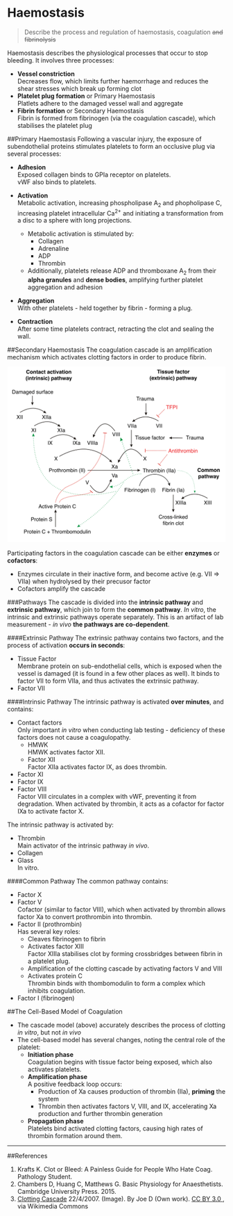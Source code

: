 # Haemostasis
> Describe the process and regulation of haemostasis, coagulation ~~and fibrinolysis~~

Haemostasis describes the physiological processes that occur to stop bleeding. It involves three processes:
* **Vessel constriction**  
  Decreases flow, which limits further haemorrhage and reduces the shear stresses which break up forming clot
* **Platelet plug formation** or Primary Haemostasis  
    Platlets adhere to the damaged vessel wall and aggregate
* **Fibrin formation** or Secondary Haemostasis  
    Fibrin is formed from fibrinogen (via the coagulation cascade), which stabilises the platelet plug


##Primary Haemostasis
Following a vascular injury, the exposure of subendothelial proteins stimulates platelets to form an occlusive plug via several processes:

* **Adhesion**  
    Exposed collagen binds to GPIa receptor on platelets.  
    vWF also binds to platelets.


* **Activation**  
  Metabolic activation, increasing phospholipase A<sub>2</sub> and phopholipase C, increasing platelet intracellular Ca<sup>2+</sup> and initiating a transformation from a disc to a sphere with long projections.
    * Metabolic activation is stimulated by:
        * Collagen
        * Adrenaline
        * ADP
        * Thrombin 
    * Additionally, platelets release ADP and thromboxane A<sub>2</sub> from their **alpha granules** and **dense bodies**, amplifying further platelet aggregation and adhesion
    
    
* **Aggregation**  
With other platelets - held together by fibrin - forming a plug.

* **Contraction**  
  After some time platelets contract, retracting the clot and sealing the wall.

##Secondary Haemostasis
The coagulation cascade is an amplification mechanism which activates clotting factors in order to produce fibrin.

<img src="resources\coagulation_full.svg">


Participating factors in the coagulation cascade can be either **enzymes** or **cofactors**:
* Enzymes circulate in their inactive form, and become active (e.g. VII ⇒ VIIa) when hydrolysed by their precusor factor
* Cofactors amplify the cascade

###Pathways
The cascade is divided into the **intrinsic pathway** and **extrinsic pathway**, which join to form the **common pathway**. *In vitro*, the intrinsic and extrinsic pathways operate separately. This is an artifact of lab measurement - *in vivo* **the pathways are co-dependent**.

####Extrinsic Pathway
The extrinsic pathway contains two factors, and the process of activation **occurs in seconds**:
* Tissue Factor  
Membrane protein on sub-endothelial cells, which is exposed when the vessel is damaged (it is found in a few other places as well). It binds to factor VII to form VIIa, and thus activates the extrinsic pathway.
* Factor VII

####Intrinsic Pathway
The intrinsic pathway is activated **over minutes**, and contains:
* Contact factors  
Only important *in vitro* when conducting lab testing - deficiency of these factors does not cause a coagulopathy.
  * HMWK  
  HMWK activates factor XII.
  * Factor XII  
  Factor XIIa activates factor IX, as does thrombin.
* Factor XI
* Factor IX
* Factor VIII  
Factor VIII circulates in a complex with vWF, preventing it from degradation. When activated by thrombin, it acts as a cofactor for factor IXa to activate factor X.

The intrinsic pathway is activated by:
* Thrombin  
Main activator of the intrinsic pathway *in vivo*.
* Collagen
* Glass  
In vitro.

####Common Pathway
The common pathway contains:
* Factor X
* Factor V  
Cofactor (similar to factor VIII), which when activated by thrombin allows factor Xa to convert prothrombin into thrombin.
* Factor II (prothrombin)  
Has several key roles:
  * Cleaves fibrinogen to fibrin
  * Activates factor XIII  
  Factor XIIIa stabilises clot by forming crossbridges between fibrin in a platelet plug.
  * Amplification of the clotting cascade by activating factors V and VIII
  * Activates protein C  
  Thrombin binds with thombomodulin to form a complex which inhibits coagulation.
* Factor I (fibrinogen)


##The Cell-Based Model of Coagulation
* The cascade model (above) accurately describes the process of clotting *in vitro*, but not *in vivo*
* The cell-based model has several changes, noting the central role of the platelet:
  * **Initiation phase**  
  Coagulation begins with tissue factor being exposed, which also activates platelets.
  * **Amplification phase**  
  A positive feedback loop occurs:
    * Production of Xa causes production of thrombin (IIa), **priming** the system
    * Thrombin then activates factors V, VIII, and IX, accelerating Xa production and further thrombin generation
  * **Propagation phase**  
  Platelets bind activated clotting factors, causing high rates of thrombin formation around them.

---
##References
1. Krafts K. Clot or Bleed: A Painless Guide for People Who Hate Coag. Pathology Student.
2. Chambers D, Huang C, Matthews G. Basic Physiology for Anaesthetists. Cambridge University Press. 2015.
3. [Clotting Cascade](https://en.wikipedia.org/wiki/File:Coagulation_full.svg) 22/4/2007. (Image). By Joe D (Own work). [CC BY 3.0 ](http://creativecommons.org/licenses/by/3.0), via Wikimedia Commons